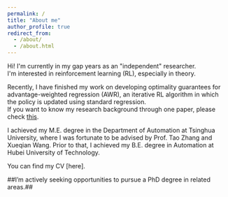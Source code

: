 ```yaml
---
permalink: /
title: "About me"
author_profile: true
redirect_from: 
  - /about/
  - /about.html
---
```


Hi! I'm currently in my gap years as an "independent" researcher.    
I'm interested in reinforcement learning (RL), especially in theory.

Recently, I have finished my work on developing optimality guarantees for advantage-weighted regression (AWR), an iterative RL algorithm in which the policy is updated using standard regression.   
If you want to know my research background through one paper, please check [this](../assets/AWR_Guarantees.pdf).

I achieved my M.E. degree in the Department of Automation at Tsinghua University, where I was fortunate to be advised by Prof. Tao Zhang and Xueqian Wang. Prior to that, I achieved my B.E. degree in Automation at Hubei University of Technology.

You can find my CV [here].

##I’m actively seeking opportunities to pursue a PhD degree in related areas.##
